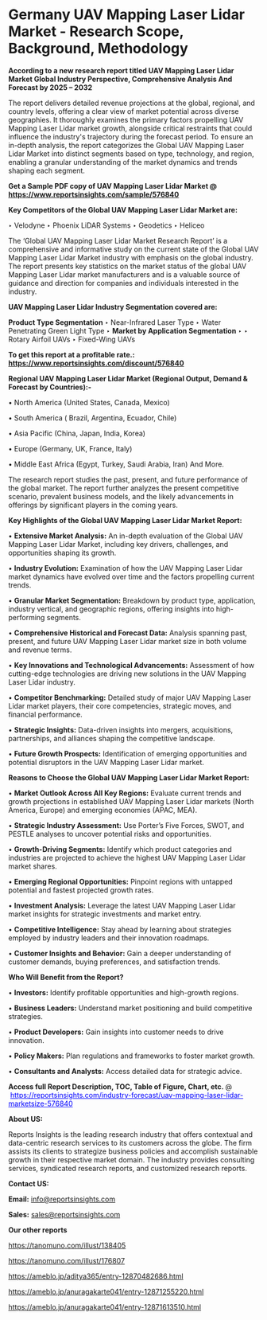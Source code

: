 # Germany UAV Mapping Laser Lidar Market - Research Scope, Background, Methodology

<strong>According to a new research report titled UAV Mapping Laser Lidar Market Global Industry Perspective, Comprehensive Analysis And Forecast by 2025 – 2032</strong>

The report delivers detailed revenue projections at the global, regional, and country levels, offering a clear view of market potential across diverse geographies. It thoroughly examines the primary factors propelling UAV Mapping Laser Lidar market growth, alongside critical restraints that could influence the industry's trajectory during the forecast period. To ensure an in-depth analysis, the report categorizes the Global UAV Mapping Laser Lidar Market into distinct segments based on type, technology, and region, enabling a granular understanding of the market dynamics and trends shaping each segment.

<strong>Get a Sample PDF copy of UAV Mapping Laser Lidar Market </strong><strong>@<a href=https://www.reportsinsights.com/sample/576840 style=color:#0000ff;> https://www.reportsinsights.com/sample/576840</a></strong></font>

<strong>Key Competitors of the Global UAV Mapping Laser Lidar Market are:</strong>

‣ Velodyne
‣ Phoenix LiDAR Systems
‣ Geodetics
‣ Heliceo

The ‘Global UAV Mapping Laser Lidar Market Research Report’ is a comprehensive and informative study on the current state of the Global UAV Mapping Laser Lidar Market industry with emphasis on the global industry. The report presents key statistics on the market status of the global UAV Mapping Laser Lidar market manufacturers and is a valuable source of guidance and direction for companies and individuals interested in the industry.

<strong>UAV Mapping Laser Lidar Industry Segmentation covered are:</strong>

<strong>Product Type Segmentation</strong>
‣
Near-Infrared Laser Type
‣ Water Penetrating Green Light Type
‣ 
<strong>Market by Application Segmentation</strong>
‣
‣  Rotary Airfoil UAVs
‣ Fixed-Wing UAVs

<strong>To get this report at a profitable rate.: <a href=https://www.reportsinsights.com/discount/576840 style=color:#0000ff;>https://www.reportsinsights.com/discount/576840</a></strong></font>

<strong>Regional UAV Mapping Laser Lidar Market (Regional Output, Demand &amp; Forecast by Countries):-</strong>

• North America (United States, Canada, Mexico)

• South America ( Brazil, Argentina, Ecuador, Chile)

• Asia Pacific (China, Japan, India, Korea)

• Europe (Germany, UK, France, Italy)

• Middle East Africa (Egypt, Turkey, Saudi Arabia, Iran) And More.

The research report studies the past, present, and future performance of the global market. The report further analyzes the present competitive scenario, prevalent business models, and the likely advancements in offerings by significant players in the coming years.

<strong>Key Highlights of the Global UAV Mapping Laser Lidar Market Report:</strong>

• <strong>Extensive Market Analysis:</strong> An in-depth evaluation of the Global UAV Mapping Laser Lidar Market, including key drivers, challenges, and opportunities shaping its growth.

• <strong>Industry Evolution:</strong> Examination of how the UAV Mapping Laser Lidar market dynamics have evolved over time and the factors propelling current trends.

• <strong>Granular Market Segmentation:</strong> Breakdown by product type, application, industry vertical, and geographic regions, offering insights into high-performing segments.

• <strong>Comprehensive Historical and Forecast Data:</strong> Analysis spanning past, present, and future UAV Mapping Laser Lidar market size in both volume and revenue terms.

• <strong>Key Innovations and Technological Advancements:</strong> Assessment of how cutting-edge technologies are driving new solutions in the UAV Mapping Laser Lidar industry.

• <strong>Competitor Benchmarking:</strong> Detailed study of major UAV Mapping Laser Lidar market players, their core competencies, strategic moves, and financial performance.

• <strong>Strategic Insights:</strong> Data-driven insights into mergers, acquisitions, partnerships, and alliances shaping the competitive landscape.

• <strong>Future Growth Prospects:</strong> Identification of emerging opportunities and potential disruptors in the UAV Mapping Laser Lidar market.

<strong>Reasons to Choose the Global UAV Mapping Laser Lidar Market Report:</strong>

• <strong>Market Outlook Across All Key Regions:</strong> Evaluate current trends and growth projections in established UAV Mapping Laser Lidar markets (North America, Europe) and emerging economies (APAC, MEA).

• <strong>Strategic Industry Assessment:</strong> Use Porter’s Five Forces, SWOT, and PESTLE analyses to uncover potential risks and opportunities.

• <strong>Growth-Driving Segments:</strong> Identify which product categories and industries are projected to achieve the highest UAV Mapping Laser Lidar market shares.

• <strong>Emerging Regional Opportunities:</strong> Pinpoint regions with untapped potential and fastest projected growth rates.

• <strong>Investment Analysis:</strong> Leverage the latest UAV Mapping Laser Lidar market insights for strategic investments and market entry.

• <strong>Competitive Intelligence:</strong> Stay ahead by learning about strategies employed by industry leaders and their innovation roadmaps.

• <strong>Customer Insights and Behavior:</strong> Gain a deeper understanding of customer demands, buying preferences, and satisfaction trends.

<strong>Who Will Benefit from the Report?</strong>

• <strong>Investors:</strong> Identify profitable opportunities and high-growth regions.

• <strong>Business Leaders:</strong> Understand market positioning and build competitive strategies.

• <strong>Product Developers:</strong> Gain insights into customer needs to drive innovation.

• <strong>Policy Makers:</strong> Plan regulations and frameworks to foster market growth.

• <strong>Consultants and Analysts:</strong> Access detailed data for strategic advice.
</ul>
<strong>Access full Report Description, TOC, Table of Figure, Chart, etc. </strong>@  <a href=https://reportsinsights.com/industry-forecast/uav-mapping-laser-lidar-marketsize-576840 style=color:#0000ff;>https://reportsinsights.com/industry-forecast/uav-mapping-laser-lidar-marketsize-576840</a></font>

<strong><strong>About US</strong>:</strong>

Reports Insights is the leading research industry that offers contextual and data-centric research services to its customers across the globe. The firm assists its clients to strategize business policies and accomplish sustainable growth in their respective market domain. The industry provides consulting services, syndicated research reports, and customized research reports.

<strong>Contact US:</strong>

<p class=""""><b>Email:</b> <a href=mailto:info@reportsinsights.com>info@reportsinsights.com</a></p>
<p class=""""><b>Sales:</b> <a href=mailto:sales@reportsinsights.com>sales@reportsinsights.com</a></p>

<strong>Our other reports</strong>

<a href=https://tanomuno.com/illust/138405>https://tanomuno.com/illust/138405</a>

<a href=https://tanomuno.com/illust/176807>https://tanomuno.com/illust/176807</a>

<a href=https://ameblo.jp/aditya365/entry-12870482686.html>https://ameblo.jp/aditya365/entry-12870482686.html</a>

<a href=https://ameblo.jp/anuragakarte041/entry-12871255220.html>https://ameblo.jp/anuragakarte041/entry-12871255220.html</a>

<a href=https://ameblo.jp/anuragakarte041/entry-12871613510.html>https://ameblo.jp/anuragakarte041/entry-12871613510.html</a>
